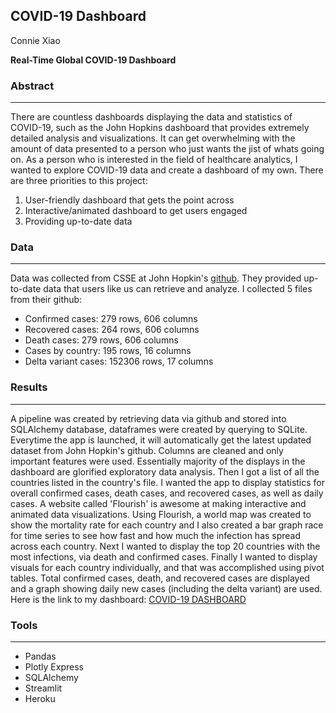 ## COVID-19 Dashboard

Connie Xiao

**Real-Time Global COVID-19 Dashboard** 

### Abstract
---

There are countless dashboards displaying the data and statistics of COVID-19, such as the John Hopkins dashboard that provides extremely detailed analysis and visualizations. It can get overwhelming with the amount of data presented to a person who just wants the jist of whats going on. As a person who is interested in the field of healthcare analytics, I wanted to explore COVID-19 data and create a dashboard of my own. There are three priorities to this project:

1. User-friendly dashboard that gets the point across
2. Interactive/animated dashboard to get users engaged
3. Providing up-to-date data

### Data
---

Data was collected from CSSE at John Hopkin's [github](https://github.com/CSSEGISandData/COVID-19). They provided up-to-date data that users like us can retrieve and analyze. I collected 5 files from their github:

- Confirmed cases: 279 rows, 606 columns
- Recovered cases: 264 rows, 606 columns
- Death cases: 279 rows, 606 columns
- Cases by country: 195 rows, 16 columns
- Delta variant cases: 152306 rows, 17 columns

### Results
--- 

A pipeline was created by retrieving data via github and stored into SQLAlchemy database, dataframes were created by querying to SQLite. Everytime the app is launched, it will automatically get the latest updated dataset from John Hopkin's github. Columns are cleaned and only important features were used. Essentially majority of the displays in the dashboard are glorified exploratory data analysis. Then I got a list of all the countries listed in the country's file. I wanted the app to display statistics for overall confirmed cases, death cases, and recovered cases, as well as daily cases. A website called 'Flourish' is awesome at making interactive and animated data visualizations. Using Flourish, a world map was created to show the mortality rate for each country and I also created a bar graph race for time series to see how fast and how much the infection has spread across each country. Next I wanted to display the top 20 countries with the most infections, via death and confirmed cases. Finally I wanted to display visuals for each country individually, and that was accomplished using pivot tables. Total confirmed cases, death, and recovered cases are displayed and a graph showing daily new cases (including the delta variant) are used. Here is the link to my dashboard: [COVID-19 DASHBOARD](https://covid-19-dashboard-coxiao.herokuapp.com/)

### Tools
---
- Pandas
- Plotly Express
- SQLAlchemy
- Streamlit
- Heroku

